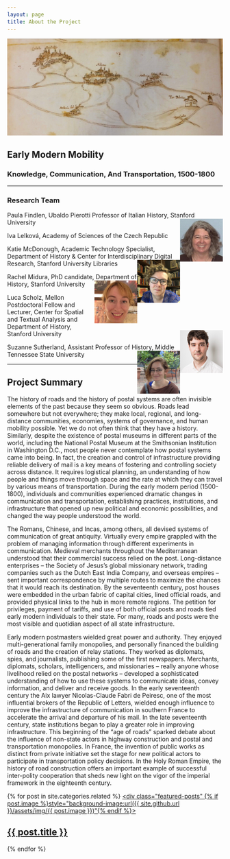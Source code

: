 ```yaml
---
layout: page
title: About the Project
---
```


![albano roads](https://github.com/EMmobility/emm_site/blob/gh-pages/assets/img/albano_roads.png?raw=true)
## Early Modern Mobility
### Knowledge, Communication, And Transportation, 1500-1800


---

### Research Team
Paula Findlen, Ubaldo Pierotti Professor of Italian History, Stanford University <img align="right" width="100" height="100" src="https://github.com/EMmobility/emm_site/blob/gh-pages/assets/img/findlen.jpg?raw=true">

Iva Lelková, Academy of Sciences of the Czech Republic

Katie McDonough, Academic Technology Specialist, Department of History & Center for Interdisciplinary Digital Research, Stanford University Libraries <img align="right" width="100" height="100" src="https://github.com/EMmobility/emm_site/blob/gh-pages/assets/img/mcdonough.JPG?raw=true">

Rachel Midura, PhD candidate, Department of History, Stanford University <img align="right" width="100" height="100" src="https://github.com/EMmobility/emm_site/blob/gh-pages/assets/img/midura.jpg?raw=true">

Luca Scholz, Mellon Postdoctoral Fellow and Lecturer, Center for Spatial and Textual Analysis and Department of History, Stanford University <img align="right" width="100" height="100" src="https://github.com/EMmobility/emm_site/blob/gh-pages/assets/img/scholz.jpg?raw=true">


Suzanne Sutherland, Assistant Professor of History, Middle Tennessee State University <img align="right" width="100" height="100" src="https://github.com/EMmobility/emm_site/blob/gh-pages/assets/img/sutherland.JPG?raw=true">

---

## Project Summary

The history of roads and the history of postal systems are often invisible elements of the past because they seem so obvious. Roads lead somewhere but not everywhere; they make local, regional, and long-distance communities, economies, systems of governance, and human mobility possible. Yet we do not often think that they have a history. Similarly, despite the existence of postal museums in different parts of the world, including the National Postal Museum at the Smithsonian Institution in Washington D.C., most people never contemplate how postal systems came into being. In fact, the creation and control of infrastructure providing reliable delivery of mail is a key means of fostering and controlling society across distance. It requires logistical planning, an understanding of how people and things move through space and the rate at which they can travel by various means of transportation. During the early modern period (1500-1800), individuals and communities experienced dramatic changes in communication and transportation, establishing practices, institutions, and infrastructure that opened up new political and economic possibilities, and changed the way people understood the world.

The Romans, Chinese, and Incas, among others, all devised systems of communication of great antiquity. Virtually every empire grappled with the problem of managing information through different experiments in communication. Medieval merchants throughout the Mediterranean understood that their commercial success relied on the post. Long-distance enterprises – the Society of Jesus’s global missionary network, trading companies such as the Dutch East India Company, and overseas empires – sent important correspondence by multiple routes to maximize the chances that it would reach its destination. By the seventeenth century, post houses were embedded in the urban fabric of capital cities, lined official roads, and provided physical links to the hub in more remote regions. The petition for privileges, payment of tariffs, and use of both official posts and roads tied early modern individuals to their state. For many, roads and posts were the most visible and quotidian aspect of all state infrastructure.

Early modern postmasters wielded great power and authority. They enjoyed multi-generational family monopolies, and personally financed the building of roads and the creation of relay stations. They worked as diplomats, spies, and journalists, publishing some of the first newspapers. Merchants, diplomats, scholars, intelligencers, and missionaries – really anyone whose livelihood relied on the postal networks – developed a sophisticated understanding of how to use these systems to communicate ideas, convey information, and deliver and receive goods. In the early seventeenth century the Aix lawyer Nicolas-Claude Fabri de Peiresc, one of the most influential brokers of the Republic of Letters, wielded enough influence to improve the infrastructure of communication in southern France to accelerate the arrival and departure of his mail. In the late seventeenth century, state institutions began to play a greater role in improving infrastructure. This beginning of the “age of roads” sparked debate about the influence of non-state actors in highway construction and postal and transportation monopolies. In France, the invention of public works as distinct from private initiative set the stage for new political actors to participate in transportation policy decisions. In the Holy Roman Empire, the history of road construction offers an important example of successful inter-polity cooperation that sheds new light on the vigor of the imperial framework in the eighteenth century.

{% for post in site.categories.related %}
  <a href="{{ site.github.url }}{{ post.url }}">
    <div class="featured-posts" {% if post.image %}style="background-image:url({{ site.github.url }}/assets/img/{{ post.image }})"{% endif %}>
      <h2><span>{{ post.title }}</span></h2>
    </div>
  </a>
{% endfor %}
